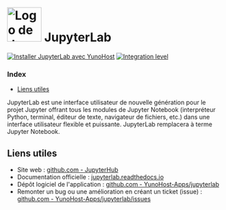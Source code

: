 # <img src="/images/logo-jupyterhub.png" height="80px" alt="Logo de JupyterHub"> JupyterLab

[![Installer JupyterLab avec YunoHost](https://install-app.yunohost.org/install-with-yunohost.svg)](https://install-app.yunohost.org/?app=jupyterlab) [![Integration level](https://dash.yunohost.org/integration/jupyterlab.svg)](https://dash.yunohost.org/appci/app/jupyterlab)

### Index

- [Liens utiles](#liens-utiles)

JupyterLab est une interface utilisateur de nouvelle génération pour le projet Jupyter offrant tous les modules de Jupyter Notebook (interpréteur Python, terminal, éditeur de texte, navigateur de fichiers, etc.) dans une interface utilisateur flexible et puissante. JupyterLab remplacera à terme Jupyter Notebook.

## Liens utiles

+ Site web : [github.com - JupyterHub](https://github.com/jupyterhub/jupyterhub)
+ Documentation officielle : [jupyterlab.readthedocs.io](https://jupyterlab.readthedocs.io/en/stable/)
+ Dépôt logiciel de l'application : [github.com - YunoHost-Apps/jupyterlab](https://github.com/YunoHost-Apps/jupyterlab_ynh)
+ Remonter un bug ou une amélioration en créant un ticket (issue) : [github.com - YunoHost-Apps/jupyterlab/issues](https://github.com/YunoHost-Apps/jupyterlab_ynh/issues)
